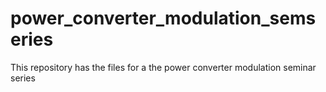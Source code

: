 # power_converter_modulation_semseries
This repository has the files for a the power converter modulation seminar series
